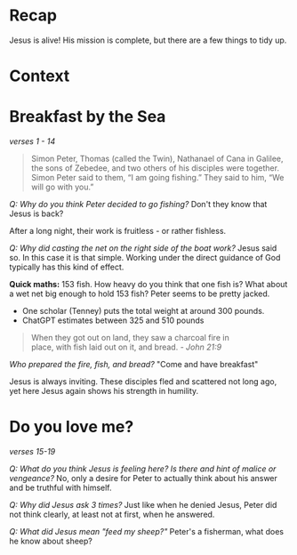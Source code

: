 # Recap
Jesus is alive!
His mission is complete, but there are a few things to tidy up.

# Context

# Breakfast by the Sea
_verses 1 - 14_
> Simon Peter, Thomas (called the Twin), Nathanael of Cana in Galilee, the sons of Zebedee, and two others of his disciples were together. Simon Peter said to them, “I am going fishing.” They said to him, “We will go with you.”

_Q: Why do you think Peter decided to go fishing?_
Don't they know that Jesus is back?

After a long night, their work is fruitless - or rather fishless.

_Q: Why did casting the net on the right side of the boat work?_
Jesus said so. In this case it is that simple.
Working under the direct guidance of God typically has this kind of effect.

**Quick maths:**
153 fish. How heavy do you think that one fish is? 
What about a wet net big enough to hold 153 fish? Peter seems to be pretty jacked.
 - One scholar (Tenney) puts the total weight at around 300 pounds.
 - ChatGPT estimates between 325 and 510 pounds

>When they got out on land, they saw a charcoal fire in place, with fish laid out on it, and bread. _- John 21:9_

_Who prepared the fire, fish, and bread?_
"Come and have breakfast"

Jesus is always inviting. These disciples fled and scattered not long ago, yet here Jesus again shows his strength in humility.

# Do you love me?
_verses 15-19_

*Q: What do you think Jesus is feeling here? Is there and hint of malice or vengeance?*
No, only a desire for Peter to actually think about his answer and be truthful with himself.

*Q: Why did Jesus ask 3 times?*
Just like when he denied Jesus, Peter did not think clearly, at least not at first, when he answered.

*Q: What did Jesus mean "feed my sheep?"*
Peter's a fisherman, what does he know about sheep?



